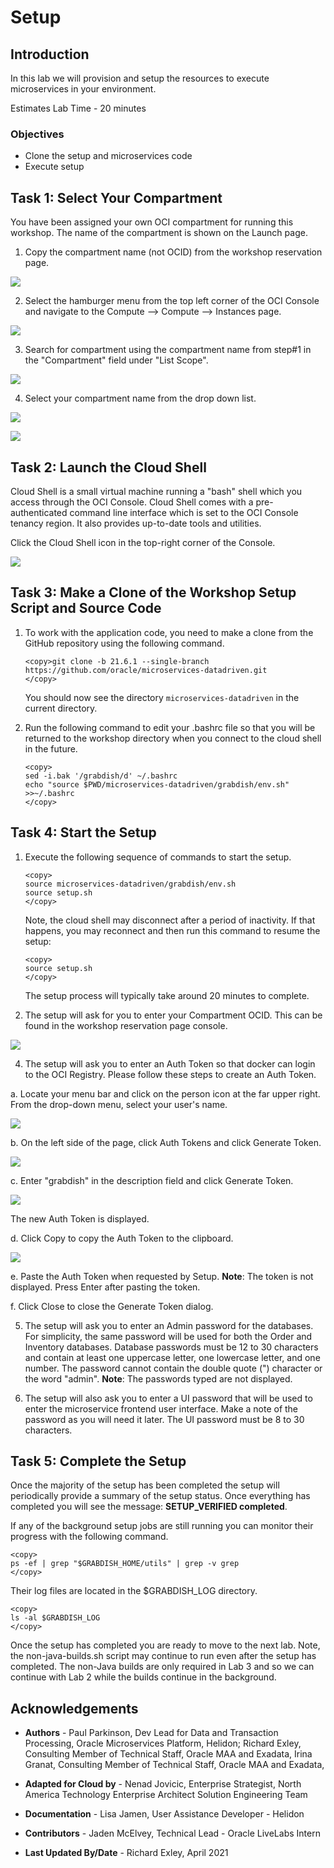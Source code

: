# Setup

## Introduction

In this lab we will provision and setup the resources to execute microservices in your environment.

Estimates Lab Time - 20 minutes

### Objectives

* Clone the setup and microservices code
* Execute setup

## Task 1: Select Your Compartment

You have been assigned your own OCI compartment for running this workshop.  The name of the compartment is shown on the Launch page.

1. Copy the compartment name (not OCID) from the workshop reservation page.

![](images/copy-comp-name.png " ")

2. Select the hamburger menu from the top left corner of the OCI Console and navigate to the Compute --> Compute --> Instances page.

![](images/select-compute-instances.png " ")

3. Search for compartment using the compartment name from step#1 in the "Compartment" field under "List Scope". 

![](images/enter-comp-name.png " ")

4. Select your compartment name from the drop down list.

![](images/select-comp-name.png " ")

![](images/correct-comp-name.png " ")

## Task 2: Launch the Cloud Shell

Cloud Shell is a small virtual machine running a "bash" shell which you access through the OCI Console. Cloud Shell comes with a pre-authenticated command line interface which is set to the OCI Console tenancy region. It also provides up-to-date tools and utilities.

Click the Cloud Shell icon in the top-right corner of the Console.

  ![](images/open-cloud-shell.png " ")


## Task 3: Make a Clone of the Workshop Setup Script and Source Code

1. To work with the application code, you need to make a clone from the GitHub repository using the following command.  

    ```
    <copy>git clone -b 21.6.1 --single-branch https://github.com/oracle/microservices-datadriven.git
    </copy>
    ```

   You should now see the directory `microservices-datadriven` in the current directory.

2. Run the following command to edit your .bashrc file so that you will be returned to the workshop directory when you connect to the cloud shell in the future.

    ```
    <copy>
    sed -i.bak '/grabdish/d' ~/.bashrc
    echo "source $PWD/microservices-datadriven/grabdish/env.sh" >>~/.bashrc
    </copy>
    ```

## Task 4: Start the Setup

1. Execute the following sequence of commands to start the setup.  

    ```
    <copy>
    source microservices-datadriven/grabdish/env.sh
    source setup.sh
    </copy>
    ```

   Note, the cloud shell may disconnect after a period of inactivity. If that happens, you may reconnect and then run this command to resume the setup:

    ```
    <copy>
    source setup.sh
    </copy>
    ```

   The setup process will typically take around 20 minutes to complete.  

2. The setup will ask for you to enter your Compartment OCID. This can be found in the workshop reservation page console.

  ![](images/get-compartment-ocid.png " ")

4. The setup will ask you to enter an Auth Token so that docker can login to the OCI Registry. Please follow these steps to create an Auth Token.

  a. Locate your menu bar and click on the person icon at the far upper right. From the drop-down menu, select your user's name.

   ![](images/get-gbuser-ocid.png " ")

  b. On the left side of the page, click Auth Tokens and click Generate Token.

   ![](images/auth-token-region.png " ")

  c. Enter "grabdish" in the description field and click Generate Token.

   ![](images/generate-auth-token.png " ")

   The new Auth Token is displayed.

  d. Click Copy to copy the Auth Token to the clipboard.

   ![](images/generated-auth-token-value.png " ")

  e. Paste the Auth Token when requested by Setup. **Note**: The token is not displayed. Press Enter after pasting the token.

  f. Click Close to close the Generate Token dialog.

5. The setup will ask you to enter an Admin password for the databases.  For simplicity, the same password will be used for both the Order and Inventory databases.  Database passwords must be 12 to 30 characters and contain at least one uppercase letter, one lowercase letter, and one number. The password cannot contain the double quote (") character or the word "admin". **Note**: The passwords typed are not displayed.

6. The setup will also ask you to enter a UI password that will be used to enter the microservice frontend user interface.  Make a note of the password as you will need it later.  The UI password must be 8 to 30 characters.

## Task 5: Complete the Setup

Once the majority of the setup has been completed the setup will periodically provide a summary of the setup status.  Once everything has completed you will see the message: **SETUP_VERIFIED completed**.

If any of the background setup jobs are still running you can monitor their progress with the following command.

```
<copy>
ps -ef | grep "$GRABDISH_HOME/utils" | grep -v grep
</copy>
```

Their log files are located in the $GRABDISH_LOG directory.

```
<copy>
ls -al $GRABDISH_LOG
</copy>
```

Once the setup has completed you are ready to move to the next lab.  Note, the non-java-builds.sh script may continue to run even after the setup has completed.  The non-Java builds are only required in Lab 3 and so we can continue with Lab 2 while the builds continue in the background.

## Acknowledgements

* **Authors** - Paul Parkinson, Dev Lead for Data and Transaction Processing, Oracle Microservices Platform, Helidon; Richard Exley, Consulting Member of Technical Staff, Oracle MAA and Exadata, Irina Granat, Consulting Member of Technical Staff, Oracle MAA and Exadata,

* **Adapted for Cloud by** - Nenad Jovicic, Enterprise Strategist, North America Technology Enterprise Architect Solution Engineering Team
* **Documentation** - Lisa Jamen, User Assistance Developer - Helidon
* **Contributors** - Jaden McElvey, Technical Lead - Oracle LiveLabs Intern
* **Last Updated By/Date** - Richard Exley, April 2021
